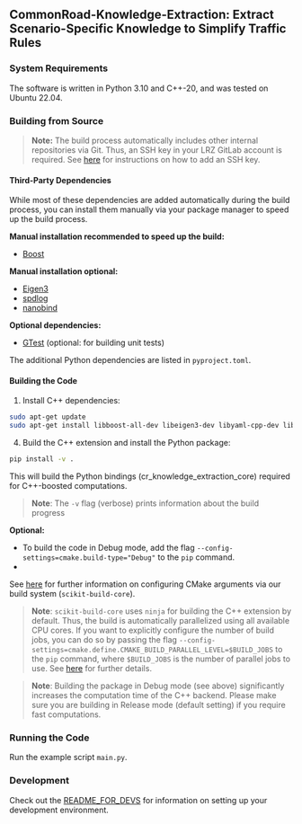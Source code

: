 ## CommonRoad-Knowledge-Extraction: Extract Scenario-Specific Knowledge to Simplify Traffic Rules

### System Requirements

The software is written in Python 3.10 and C++-20, and was tested on Ubuntu 22.04.

### Building from Source

> **Note:** The build process automatically includes other internal repositories via Git.
> Thus, an SSH key in your LRZ GitLab account is required.
> See [here](https://docs.gitlab.com/ee/ssh/) for instructions on how to add an SSH key.

#### Third-Party Dependencies

While most of these dependencies are added automatically during the build process, you can install them manually via
your package manager to speed up the build process.

**Manual installation recommended to speed up the build:**

- [Boost](https://www.boost.org/)

**Manual installation optional:**

- [Eigen3](https://eigen.tuxfamily.org/)
- [spdlog](https://github.com/gabime/spdlog)
- [nanobind](https://github.com/wjakob/nanobind)

**Optional dependencies:**

- [GTest](https://google.github.io/googletest/) (optional: for building unit tests)

The additional Python dependencies are listed in `pyproject.toml`.

#### Building the Code

1. Install C++ dependencies:

```bash
sudo apt-get update
sudo apt-get install libboost-all-dev libeigen3-dev libyaml-cpp-dev libspdlog-dev libgtest-dev libgmock-dev
```

4. Build the C++ extension and install the Python package:

```bash
pip install -v .
```

This will build the Python bindings (cr_knowledge_extraction_core) required for C++-boosted computations.

> **Note**: The `-v` flag (verbose) prints information about the build progress

**Optional:**

- To build the code in Debug mode, add the flag `--config-settings=cmake.build-type="Debug"` to the `pip` command.
-
See [here](https://scikit-build-core.readthedocs.io/en/latest/configuration.html#configuring-cmake-arguments-and-defines)
for further information on configuring CMake arguments via our build system (`scikit-build-core`).

> **Note**: `scikit-build-core` uses `ninja` for building the C++ extension by default.
> Thus, the build is automatically parallelized using all available CPU cores.
> If you want to explicitly configure the number of build jobs, you can do so by passing the
> flag `--config-settings=cmake.define.CMAKE_BUILD_PARALLEL_LEVEL=$BUILD_JOBS` to the `pip` command, where `$BUILD_JOBS`
> is the number of parallel jobs to use.
> See [here](https://scikit-build-core.readthedocs.io/en/latest/faqs.html#multithreaded-builds) for further details.

> **Note**: Building the package in Debug mode (see above) significantly increases the computation time of the C++
> backend. Please make sure you are building in Release mode (default setting) if you require fast computations.

### Running the Code

Run the example script `main.py`.

### Development

Check out the [README_FOR_DEVS](./readme/README_FOR_DEVS.md) for information on setting up your development environment.
